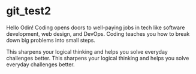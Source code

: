 # git_test2
Hello Odin!
Coding opens doors to well-paying jobs in tech like software development, web design, and DevOps.
Coding teaches you how to break down big problems into small steps.

This sharpens your logical thinking and helps you solve everyday challenges better.
This sharpens your logical thinking and helps you solve everyday challenges better.